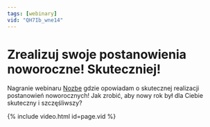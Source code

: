 ```yaml
---
tags: [webinary]
vid: "QH7Ib_wne14"
---
```


# Zrealizuj swoje postanowienia noworoczne! Skuteczniej!

Nagranie webinaru [Nozbe][n] gdzie opowiadam o skutecznej realizacji postanowień noworocznych! Jak zrobić, aby nowy rok był dla Ciebie skuteczny i szczęśliwszy?

{% include video.html id=page.vid %}

<!--More-->


[n]: https://nozbe.com/pl/?a=mike